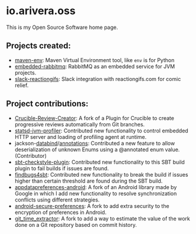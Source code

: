 # io.arivera.oss

This is my Open Source Software home page.

## Projects created:
 * [maven-env](https://github.com/AlejandroRivera/maven-env): Maven Virtual Environment tool, like `env` is for Python
 * [embedded-rabbitmq](https://github.com/AlejandroRivera/embedded-rabbitmq): RabbitMQ as an embedded service for JVM projects.
 * [slack-reactiongifs](https://github.com/AlejandroRivera/slack-reactiongifs): Slack integration with reactiongifs.com for comic relief.

## Project contributions:
 * [Crucible-Review-Creator](https://github.com/AlejandroRivera/Crucible-Review-Creator): A fork of a Plugin for Crucible to create progressive reviews automatically from Git branches.
 * [statsd-jvm-profiler](https://github.com/AlejandroRivera/statsd-jvm-profiler): Contributed new functionality to control embedded HTTP server and loading of profiling agent at runtime.
 * jackson-[databind](https://github.com/AlejandroRivera/jackson-databind)/[annotations](https://github.com/AlejandroRivera/jackson-annotations): Contributed a new feature to allow deserialization of unknown Enums using a @annotated enum value. (Contributor)
 * [sbt-checkstyle-plugin](https://github.com/AlejandroRivera/sbt-checkstyle-plugin): Contributed new functionality to this SBT build plugin to fail builds if issues are found.
 * [findbugs4sbt](https://github.com/AlejandroRivera/findbugs4sbt): Contributed new functionality to break the build if issues higher than certain threshold are found during the SBT build. 
 * [appdatapreferences-android](https://github.com/AlejandroRivera/appdatapreferences-android): A fork of an Android library made by Google in which I add new functionality to resolve synchronization conflicts using different strategies.
 * [android-secure-preferences](https://github.com/AlejandroRivera/android-secure-preferences): A fork to add extra security to the encryption of preferences in Android.
 * [git_time_extractor](https://github.com/AlejandroRivera/git_time_extractor): A fork to add a way to estimate the value of the work done on a Git repository based on commit history.

